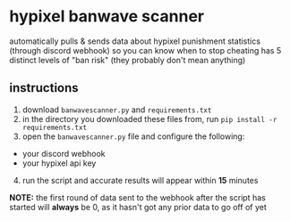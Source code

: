 # hypixel banwave scanner
automatically pulls & sends data about hypixel punishment statistics (through discord webhook) so you can know when to stop cheating
has 5 distinct levels of "ban risk" (they probably don't mean anything)

## instructions
1) download `banwavescanner.py` and `requirements.txt`
2) in the directory you downloaded these files from, run `pip install -r requirements.txt`
3) open the `banwavescanner.py` file and configure the following:
 - your discord webhook
 - your hypixel api key
4) run the script and accurate results will appear within **15** minutes

**NOTE:** the first round of data sent to the webhook after the script has started will **always** be 0, as it hasn't got any prior data to go off of yet